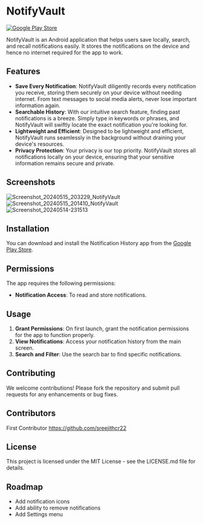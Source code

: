 
# NotifyVault

[![Google Play Store](https://img.shields.io/badge/Google%20Play-Notification%20History-brightgreen)](https://play.google.com/store/apps/details?id=com.sreejith.notificationhistory)

NotifyVault is an Android application that helps users save locally, search, and recall notifications easily. It stores the notifications on the device and hence no internet required for the app to work.


## Features

- **Save Every Notification**: NotifyVault diligently records every notification you receive, storing them securely on your device without needing internet. From text messages to social media alerts, never lose important information again.
- **Searchable History**: With our intuitive search feature, finding past notifications is a breeze. Simply type in keywords or phrases, and NotifyVault will swiftly locate the exact notification you're looking for.
- **Lightweight and Efficient**: Designed to be lightweight and efficient, NotifyVault runs seamlessly in the background without draining your device's resources.
- **Privacy Protection**: Your privacy is our top priority. NotifyVault stores all notifications locally on your device, ensuring that your sensitive information remains secure and private.

## Screenshots

![Screenshot_20240515_203229_NotifyVault](https://github.com/sreejithcr22/NotificationHistory/assets/17118301/b10bd88c-c68d-437c-90e6-1bf91a26f013)
![Screenshot_20240515_201410_NotifyVault](https://github.com/sreejithcr22/NotificationHistory/assets/17118301/f58afdfe-4b42-4c5a-825b-77d6c5a0eed0)
![Screenshot_20240514-231513](https://github.com/sreejithcr22/NotificationHistory/assets/17118301/944ac187-6c1d-459d-93e5-1a86ec18d7a8)




## Installation

You can download and install the Notification History app from the [Google Play Store](https://play.google.com/store/apps/details?id=com.sreejith.notificationhistory).

## Permissions

The app requires the following permissions:
- **Notification Access**: To read and store notifications.

## Usage

1. **Grant Permissions**: On first launch, grant the notification permissions for the app to function properly.
2. **View Notifications**: Access your notification history from the main screen.
3. **Search and Filter**: Use the search bar to find specific notifications.

## Contributing

We welcome contributions! Please fork the repository and submit pull requests for any enhancements or bug fixes.

## Contributors
First Contributor	 https://github.com/sreejithcr22

## License
This project is licensed under the MIT License - see the LICENSE.md file for details.

## Roadmap

  - Add notification icons
  - Add ability to remove notifications
  - Add Settings menu
